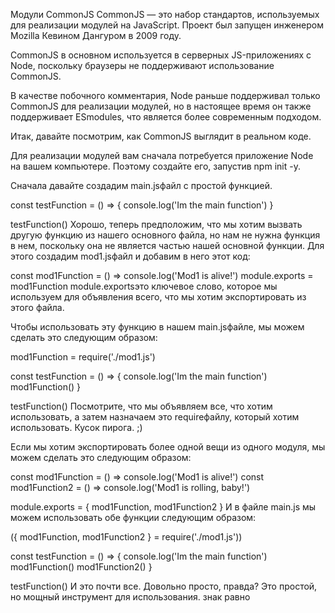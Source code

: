 Модули CommonJS
CommonJS — это набор стандартов, используемых для реализации модулей на JavaScript. Проект был запущен инженером Mozilla Кевином Дангуром в 2009 году.

CommonJS в основном используется в серверных JS-приложениях с Node, поскольку браузеры не поддерживают использование CommonJS.

В качестве побочного комментария, Node раньше поддерживал только CommonJS для реализации модулей, но в настоящее время он также поддерживает ESmodules, что является более современным подходом.

Итак, давайте посмотрим, как CommonJS выглядит в реальном коде.

Для реализации модулей вам сначала потребуется приложение Node на вашем компьютере. Поэтому создайте его, запустив npm init -y.

Сначала давайте создадим main.jsфайл с простой функцией.

const testFunction = () => {
console.log('Im the main function')
}

testFunction()
Хорошо, теперь предположим, что мы хотим вызвать другую функцию из нашего основного файла, но нам не нужна функция в нем, поскольку она не является частью нашей основной функции. Для этого создадим mod1.jsфайл и добавим в него этот код:

const mod1Function = () => console.log('Mod1 is alive!')
module.exports = mod1Function
module.exportsэто ключевое слово, которое мы используем для объявления всего, что мы хотим экспортировать из этого файла.

Чтобы использовать эту функцию в нашем main.jsфайле, мы можем сделать это следующим образом:

mod1Function = require('./mod1.js')

const testFunction = () => {
console.log('Im the main function')
mod1Function()
}

testFunction()
Посмотрите, что мы объявляем все, что хотим использовать, а затем назначаем это requireфайлу, который хотим использовать. Кусок пирога. ;)

Если мы хотим экспортировать более одной вещи из одного модуля, мы можем сделать это следующим образом:

const mod1Function = () => console.log('Mod1 is alive!')
const mod1Function2 = () => console.log('Mod1 is rolling, baby!')

module.exports = { mod1Function, mod1Function2 }
И в файле main.js мы можем использовать обе функции следующим образом:

({ mod1Function, mod1Function2 } = require('./mod1.js'))

const testFunction = () => {
console.log('Im the main function')
mod1Function()
mod1Function2()
}

testFunction()
И это почти все. Довольно просто, правда? Это простой, но мощный инструмент для использования. знак равно
